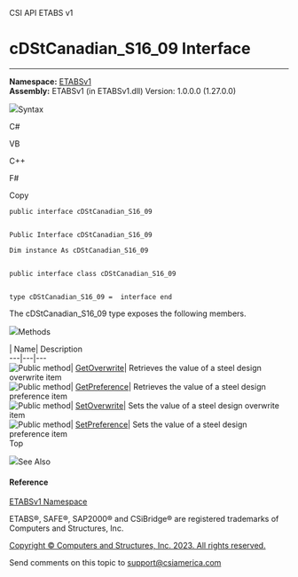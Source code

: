 ﻿

CSI API ETABS v1

# cDStCanadian_S16_09 Interface  
  
---  
  
**Namespace:** [ETABSv1](2780f1b8-2033-5289-2298-1cdb2a7508d9.htm)  
**Assembly:** ETABSv1 (in ETABSv1.dll) Version: 1.0.0.0 (1.27.0.0)

![](../icons/SectionExpanded.png)Syntax

C#

VB

C++

F#

Copy

    
    
    public interface cDStCanadian_S16_09
    
    
    Public Interface cDStCanadian_S16_09
    
    Dim instance As cDStCanadian_S16_09
    
    
    public interface class cDStCanadian_S16_09
    
    
    type cDStCanadian_S16_09 =  interface end

The cDStCanadian_S16_09 type exposes the following members.

![](../icons/SectionExpanded.png)Methods

| Name| Description  
---|---|---  
![Public method](../icons/pubmethod.gif)|
[GetOverwrite](82f890ae-002d-98b6-a755-c374307513ee.htm)|  Retrieves the value
of a steel design overwrite item  
![Public method](../icons/pubmethod.gif)|
[GetPreference](396f3c12-1d05-32c9-4833-736de84fa3ba.htm)|  Retrieves the
value of a steel design preference item  
![Public method](../icons/pubmethod.gif)|
[SetOverwrite](ebf126e0-c04a-31d1-8c96-d8effc0ddd20.htm)|  Sets the value of a
steel design overwrite item  
![Public method](../icons/pubmethod.gif)|
[SetPreference](b7561e99-fbd3-0f28-b031-733c91eed145.htm)|  Sets the value of
a steel design preference item  
Top

![](../icons/SectionExpanded.png)See Also

#### Reference

[ETABSv1 Namespace](2780f1b8-2033-5289-2298-1cdb2a7508d9.htm)

ETABS®, SAFE®, SAP2000® and CSiBridge® are registered trademarks of Computers
and Structures, Inc.  

[Copyright © Computers and Structures, Inc. 2023. All rights
reserved.](http://www.csiamerica.com)

Send comments on this topic to
[support@csiamerica.com](mailto:support%40csiamerica.com?Subject=CSI%20API%20ETABS%20v1)

